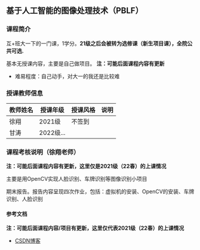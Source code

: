 ## 基于人工智能的图像处理技术（PBLF）

### 课程简介

互+班大一下的一门课，1学分。**21级之后会被转为选修课（新生项目课），全院公共可选.**

基本无授课内容，主要是自己做项目。 **注：可能后面课程内容有更新**

- 难易程度：自己动手，对大一的我还是比较难

### 授课教师信息

| 教师姓名 | 授课年级               | 授课风格                                    | 说明 |
| -------- | ---------------------- | ------------------------------------------- | ---- |
| 徐翔     | 2021级 | 不签到 |      |
| 甘涛     | 2022级... |  |      |

### 课程考核说明（徐翔老师）

**注：可能后面课程内容有更新，这里仅是2021级（22春）的上课情况**

主要是用OpenCV实现人脸识别、车牌识别等图像识别小项目

期末报告。报告内容呈现四次作业，包括：虚拟机的安装、OpenCV的安装、车牌识别、人脸识别

#### 参考文档

**注：可能后面课程内容/项目有更新，这里仅代表2021级（22春）的上课情况**

- [CSDN博客](https://blog.csdn.net/jjq15008419406/article/details/124562824)

